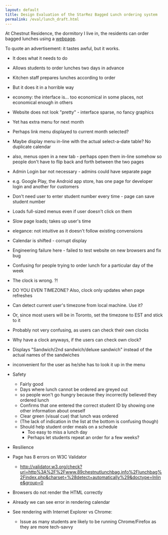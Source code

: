 ```yaml
---
layout: default
title: Design Evaluation of the StarRez Bagged Lunch ordering system
permalink: /eval/lunch_draft.html
---
```


At Chestnut Residence, the dormitory I live in, the residents can order bagged lunches using a [webpage](http://www.89chestnutlunchbag.info/lunchbag/index.php).

To quote an advertisement: it tastes awful, but it works.



- It does what it needs to do
 - Allows students to order lunches two days in advance
 - Kitchen staff prepares lunches according to order
- But it does it in a horrible way
 - economy: the interface is... too economical in some places, not economical enough in others
  - Website does not look "pretty" - interface sparse, no fancy graphics
  - Yet has extra menu for next month
   - Perhaps link menu displayed to current month selected?
   - Maybe display menu in-line with the actual select-a-date table? No duplicate calendar
   - also, menus open in a new tab - perhaps open them in-line somehow so people don't have to flip back and forth between the two pages
  - Admin Login bar not necessary - admins could have separate page
   - e.g. Google Play, the Android app store, has one page for developer login and another for customers
  - Don't need user to enter student number every time - page can save student number
  - Loads full-sized menus even if user doesn't click on them
   - Slow page loads; takes up user's time
 - elegance: not intuitive as it doesn't follow existing convensions
  - Calendar is shifted - corrupt display
   - Engineering failure here - failed to test website on new browsers and fix bug
   - Confusing for people trying to order lunch for a particular day of the week
  - The clock is wrong. ?!
   - DO YOU EVEN TIMEZONE? Also, clock only updates when page refreshes
   - Can detect current user's timezone from local machine. Use it?
   - Or, since most users will be in Toronto, set the timezone to EST and stick to it
   - Probably not very confusing, as users can check their own clocks
   - Why have a clock anyways, if the users can check own clock?
  - Displays "Sandwich/2nd sandwich/deluxe sandwich" instead of the actual names of the sandwiches
   - inconvenient for the user as he/she has to look it up in the menu
 - Safety
   - Fairly good
   - Days where lunch cannot be ordered are greyed out
   - so people won't go hungry because they incorrectly believed they ordered lunch
   - Confirms that one entered the correct student ID by showing one other information about oneself
   - Clear green (visual cue) that lunch was ordered
   - (The lack of indication in the list at the bottom is confusing though)
   - Should help student order meals on a schedule
     - Too easy to miss a lunch day
     - Perhaps let students repeat an order for a few weeks?

 - Resilience
  - Page has 8 errors on W3C Validator
    - http://validator.w3.org/check?uri=http%3A%2F%2Fwww.89chestnutlunchbag.info%2Flunchbag%2Findex.php&charset=%28detect+automatically%29&doctype=Inline&group=0
  - Browsers do not render the HTML correctly
  - Already we can see error in rendering calendar
  - See rendering with Internet Explorer vs Chrome:
    - Issue as many students are likely to be running Chrome/Firefox as they are more tech-savvy

